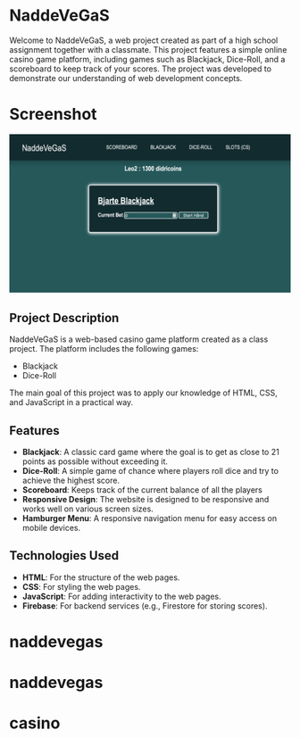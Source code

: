 # NaddeVeGaS

Welcome to NaddeVeGaS, a web project created as part of a high school assignment together with a classmate. This project features a simple online casino game platform, including games such as Blackjack, Dice-Roll, and a scoreboard to keep track of your scores. The project was developed to demonstrate our understanding of web development concepts. 

# Screenshot
![Alt text](REAMEimg.png)

## Project Description
NaddeVeGaS is a web-based casino game platform created as a class project. The platform includes the following games:
- Blackjack
- Dice-Roll

The main goal of this project was to apply our knowledge of HTML, CSS, and JavaScript in a practical way.

## Features
- **Blackjack**: A classic card game where the goal is to get as close to 21 points as possible without exceeding it.
- **Dice-Roll**: A simple game of chance where players roll dice and try to achieve the highest score.
- **Scoreboard**: Keeps track of the current balance of all the players
- **Responsive Design**: The website is designed to be responsive and works well on various screen sizes.
- **Hamburger Menu**: A responsive navigation menu for easy access on mobile devices.

## Technologies Used
- **HTML**: For the structure of the web pages.
- **CSS**: For styling the web pages.
- **JavaScript**: For adding interactivity to the web pages.
- **Firebase**: For backend services (e.g., Firestore for storing scores).

# naddevegas
# naddevegas
# casino
